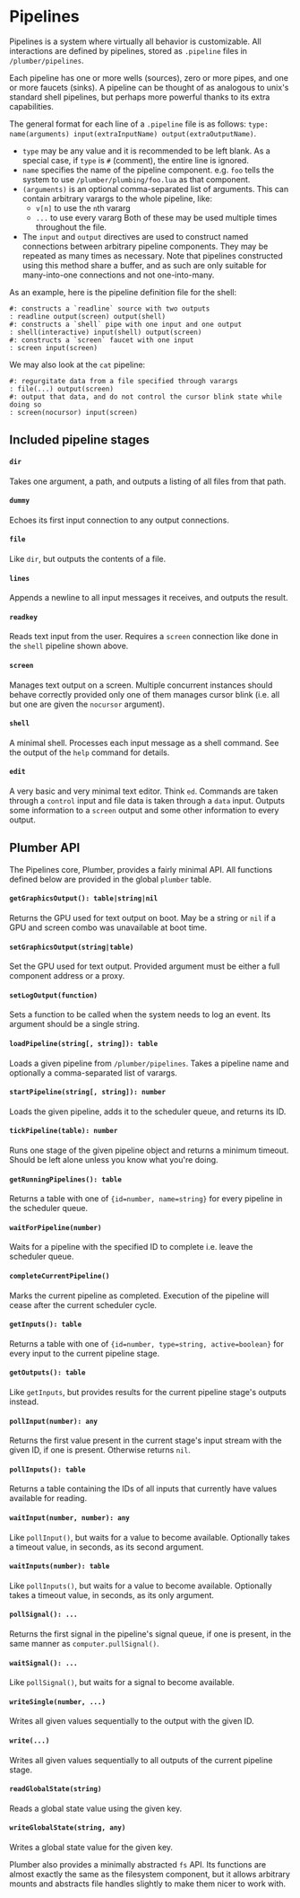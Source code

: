 # Pipelines

Pipelines is a system where virtually all behavior is customizable.  All interactions are defined by pipelines, stored as `.pipeline` files in `/plumber/pipelines`.

Each pipeline has one or more wells (sources), zero or more pipes, and one or more faucets (sinks).  A pipeline can be thought of as analogous to unix's standard shell pipelines, but perhaps more powerful thanks to its extra capabilities.

The general format for each line of a `.pipeline` file is as follows: `type: name(arguments) input(extraInputName) output(extraOutputName)`.

  - `type` may be any value and it is recommended to be left blank.  As a special case, if `type` is `#` (comment), the entire line is ignored.
  - `name` specifies the name of the pipeline component.  e.g. `foo` tells the system to use `/plumber/plumbing/foo.lua` as that component.
  - `(arguments)` is an optional comma-separated list of arguments.  This can contain arbitrary varargs to the whole pipeline, like:
    * `v[n]` to use the `n`th vararg
    * `...` to use every vararg
    Both of these may be used multiple times throughout the file.
  - The `input` and `output` directives are used to construct named connections between arbitrary pipeline components.  They may be repeated as many times as necessary.  Note that pipelines constructed using this method share a buffer, and as such are only suitable for many-into-one connections and not one-into-many.

As an example, here is the pipeline definition file for the shell:

```
#: constructs a `readline` source with two outputs
: readline output(screen) output(shell)
#: constructs a `shell` pipe with one input and one output
: shell(interactive) input(shell) output(screen)
#: constructs a `screen` faucet with one input
: screen input(screen)
```

We may also look at the `cat` pipeline:

```
#: regurgitate data from a file specified through varargs
: file(...) output(screen)
#: output that data, and do not control the cursor blink state while doing so
: screen(nocursor) input(screen)
```

## Included pipeline stages

#### `dir`
Takes one argument, a path, and outputs a listing of all files from that path.

#### `dummy`
Echoes its first input connection to any output connections.

#### `file`
Like `dir`, but outputs the contents of a file.

#### `lines`
Appends a newline to all input messages it receives, and outputs the result.

#### `readkey`
Reads text input from the user.  Requires a `screen` connection like done in the `shell` pipeline shown above.

#### `screen`
Manages text output on a screen.  Multiple concurrent instances should behave correctly provided only one of them manages cursor blink (i.e. all but one are given the `nocursor` argument).

#### `shell`
A minimal shell.  Processes each input message as a shell command.  See the output of the `help` command for details.

#### `edit`
A very basic and very minimal text editor.  Think `ed`.  Commands are taken through a `control` input and file data is taken through a `data` input.  Outputs some information to a `screen` output and some other information to every output.

## Plumber API

The Pipelines core, Plumber, provides a fairly minimal API.  All functions defined below are provided in the global `plumber` table.

#### `getGraphicsOutput(): table|string|nil`
Returns the GPU used for text output on boot.  May be a string or `nil` if a GPU and screen combo was unavailable at boot time.

#### `setGraphicsOutput(string|table)`
Set the GPU used for text output.  Provided argument must be either a full component address or a proxy.

#### `setLogOutput(function)`
Sets a function to be called when the system needs to log an event.  Its argument should be a single string.

#### `loadPipeline(string[, string]): table`
Loads a given pipeline from `/plumber/pipelines`.  Takes a pipeline name and optionally a comma-separated list of varargs.

#### `startPipeline(string[, string]): number`
Loads the given pipeline, adds it to the scheduler queue, and returns its ID.

#### `tickPipeline(table): number`
Runs one stage of the given pipeline object and returns a minimum timeout.  Should be left alone unless you know what you're doing.

#### `getRunningPipelines(): table`
Returns a table with one of `{id=number, name=string}` for every pipeline in the scheduler queue.

#### `waitForPipeline(number)`
Waits for a pipeline with the specified ID to complete i.e. leave the scheduler queue.

#### `completeCurrentPipeline()`
Marks the current pipeline as completed.  Execution of the pipeline will cease after the current scheduler cycle.

#### `getInputs(): table`
Returns a table with one of `{id=number, type=string, active=boolean}` for every input to the current pipeline stage.

#### `getOutputs(): table`
Like `getInputs`, but provides results for the current pipeline stage's outputs instead.

#### `pollInput(number): any`
Returns the first value present in the current stage's input stream with the given ID, if one is present.  Otherwise returns `nil`.

#### `pollInputs(): table`
Returns a table containing the IDs of all inputs that currently have values available for reading.

#### `waitInput(number, number): any`
Like `pollInput()`, but waits for a value to become available.  Optionally takes a timeout value, in seconds, as its second argument.

#### `waitInputs(number): table`
Like `pollInputs()`, but waits for a value to become available.  Optionally takes a timeout value, in seconds, as its only argument.

#### `pollSignal(): ...`
Returns the first signal in the pipeline's signal queue, if one is present, in the same manner as `computer.pullSignal()`.

#### `waitSignal(): ...`
Like `pollSignal()`, but waits for a signal to become available.

#### `writeSingle(number, ...)`
Writes all given values sequentially to the output with the given ID.

#### `write(...)`
Writes all given values sequentially to all outputs of the current pipeline stage.

#### `readGlobalState(string)`
Reads a global state value using the given key.

#### `writeGlobalState(string, any)`
Writes a global state value for the given key.

Plumber also provides a minimally abstracted `fs` API.  Its functions are almost exactly the same as the filesystem component, but it allows arbitrary mounts and abstracts file handles slightly to make them nicer to work with.
